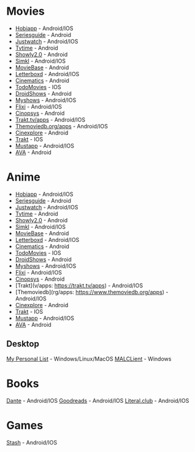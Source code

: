 # Movies

-   [Hobiapp](https://hobiapp.com/) - Android/IOS
-   [Seriesguide](https://seriesgui.de/) - Android
-   [Justwatch](https://www.justwatch.com/in/apps) - Android/IOS
-   [Tvtime](https://www.tvtime.com/) - Android
-   [Showly2.0](https://play.google.com/store/apps/details?id=com.michaldrabik.showly2) - Android
-   [Simkl](https://simkl.com/apps/?allow) - Android/IOS
-   [MovieBase](https://www.moviebase.app/) - Android
-   [Letterboxd](https://letterboxd.com/apps/) - Android/IOS
-   [Cinematics](https://play.google.com/store/apps/details?id=com.kkings.cinematics) - Android
-   [TodoMovies](https://apps.apple.com/app/id792499896) - IOS
-   [DroidShows](https://ltguillaume.github.io/DroidShows/) - Android
-   [Myshows](https://en.myshows.me/) - Android/IOS
-   [Flixi](https://flixi.com/) - Android/IOS
-   [Cinopsys](https://play.google.com/store/apps/details?id=com.cinopsys.movieshows) - Android
-   [Trakt.tv/apps](https://trakt.tv/apps) - Android/IOS
-   [Themoviedb.org/apps](https://www.themoviedb.org/apps) - Android/IOS
-   [Cinexplore](https://play.google.com/store/apps/details?id=com.fidloo.cinexplore) - Android
-   [Trakt](https://trakt.tv/a/trakt-ios) - IOS
-   [Mustapp](https://mustapp.com/) - Android/IOS
-   [AVA](https://play.google.com/store/apps/details?id=de.ava) - Android

# Anime

-   [Hobiapp](https://hobiapp.com/) - Android/IOS
-   [Seriesguide](https://seriesgui.de/) - Android
-   [Justwatch](https://www.justwatch.com/in/apps) - Android/IOS
-   [Tvtime](https://www.tvtime.com/) - Android
-   [Showly2.0](https://play.google.com/store/apps/details?id=com.michaldrabik.showly2) - Android
-   [Simkl](https://simkl.com/apps/?allow) - Android/IOS
-   [MovieBase](https://www.moviebase.app/) - Android
-   [Letterboxd](https://letterboxd.com/apps/) - Android/IOS
-   [Cinematics](https://play.google.com/store/apps/details?id=com.kkings.cinematics) - Android
-   [TodoMovies](https://apps.apple.com/app/id792499896) - IOS
-   [DroidShows](https://ltguillaume.github.io/DroidShows/) - Android
-   [Myshows](https://en.myshows.me/) - Android/IOS
-   [Flixi](https://flixi.com/) - Android/IOS
-   [Cinopsys](https://play.google.com/store/apps/details?id=com.cinopsys.movieshows) - Android
-   [Trakt](v/apps: https://trakt.tv/apps) - Android/IOS
-   [Themoviedb](rg/apps: https://www.themoviedb.org/apps) - Android/IOS
-   [Cinexplore](https://play.google.com/store/apps/details?id=com.fidloo.cinexplore) - Android
-   [Trakt](https://trakt.tv/a/trakt-ios) - IOS
-   [Mustapp](https://mustapp.com/) - Android/IOS
-   [AVA](https://play.google.com/store/apps/details?id=de.ava) - Android

## Desktop

[My Personal List](https://github.com/SnekNOTSnake/my-personal-list) - Windows/Linux/MacOS
[MALCLient](https://github.com/Drutol/MALClient) - Windows

# Books

[Dante](https://play.google.com/store/apps/details?id=at.shockbytes.dante) - Android/IOS
[Goodreads](https://www.goodreads.com/) - Android/IOS
[Literal.club](https://literal.club/) - Android/IOS

# Games

[Stash](https://stash.games/) - Android/IOS
